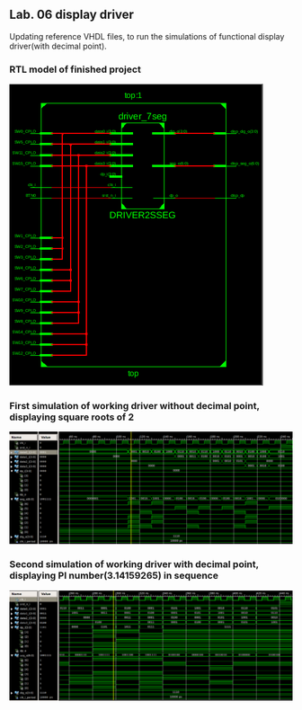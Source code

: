 ## Lab. 06 display driver
Updating reference VHDL files, to run the simulations of functional display driver(with decimal point).

### RTL model of finished project
![RTL model](06_lab_RTL_model.png)

### First simulation of working driver without decimal point, displaying square roots of 2
![ISim1](06_lab_ISim1.png)

### Second simulation of working driver with decimal point, displaying PI number(3.14159265) in sequence
![ISim2](06_lab_ISim2.png)




